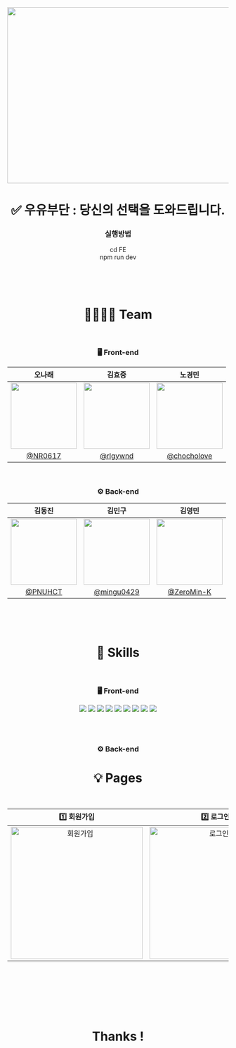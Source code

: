 <div align="center"><img src="https://user-images.githubusercontent.com/93895421/229822962-e4ed8185-a97f-411a-b217-41e3c146c3ee.png"  width="730" height="400"></div>

<div align="center">

# ✅ 우유부단 : 당신의 선택을 도와드립니다.

### 실행방법
cd FE
<br />
npm run dev


<br /><br /><br />

# 👨‍👩‍👦‍👦 Team

<br />

### 🖥 Front-end
|오나래|김효중|노경민|
|:-:|:-:|:-:|
|<img src="https://avatars.githubusercontent.com/u/94212747?v=4" width=150>|<img src="https://avatars.githubusercontent.com/u/89366562?v=4" width=150>|<img src="https://avatars.githubusercontent.com/u/93895421?v=4" width=150>|
|[@NR0617](https://github.com/NR0617)|[@rlgywnd](https://github.com/rlgywnd)|[@chocholove](https://github.com/devminoh)

<br />

### ⚙️ Back-end
|김동진|김민구|김영민|
|:-:|:-:|:-:|
|<img src="https://avatars.githubusercontent.com/u/94734089?v=4" width=150>|<img src="https://avatars.githubusercontent.com/u/73528227?v=4" width=150>|<img src="https://avatars.githubusercontent.com/u/77002670?v=4" width=150>|
|[@PNUHCT](https://github.com/PNUHCT)|[@mingu0429](https://github.com/mingu0429)|[@ZeroMin-K](https://github.com/ZeroMin-K)|


<br /><br /><br />

# 🔎 Skills

<br />

### 🖥 Front-end
<img src="http://img.shields.io/badge/TypeScript-3178C6?style=for-the-badge&logo=TypeScript&logoColor=white"> <img src="https://img.shields.io/badge/html5-E34F26?style=for-the-badge&logo=html5&logoColor=white"> <img src="https://img.shields.io/badge/react-61DAFB?style=for-the-badge&logo=react&logoColor=black"> <img src="https://img.shields.io/badge/Next.js-00000?style=for-the-badge&logo=Next.js&logoColor=white"/> <img src="https://img.shields.io/badge/npm-CB3837?style=for-the-badge&logo=npm&logoColor=white"> <img src="https://img.shields.io/badge/redux-764ABC?style=for-the-badge&logo=redux&logoColor=white"> <img src="https://img.shields.io/badge/node.js-339933?style=for-the-badge&logo=Node.js&logoColor=white"> <img src="https://img.shields.io/badge/styled_components-DB7093?style=for-the-badge&logo=styledcomponents&logoColor=white"> <img src="https://img.shields.io/badge/Amazon S3-569A31?style=for-the-badge&logo=AmazonS3&logoColor=white">

<br /><br />

### ⚙️ Back-end

# 💡 Pages

<br />

<div align="center">

|1️⃣ 회원가입|2️⃣ 로그인|3️⃣ 메인 페이지|
|:-:|:-:|:-:|
|<img width="300" alt="회원가입" src="https://user-images.githubusercontent.com/93895421/229830538-6bed662a-714b-4b16-a50a-dd22729fa7cd.png">|<img width="300" alt="로그인" src="https://user-images.githubusercontent.com/93895421/229829708-128239ad-0be0-4b7f-ab48-4514a97b1638.png">|<img width="300" alt="메인 페이지" src="https://user-images.githubusercontent.com/93895421/229822962-e4ed8185-a97f-411a-b217-41e3c146c3ee.png">|

<br /><br />
</div>

<br /><br /><br />


#  Thanks !

<br /><br /><br />
